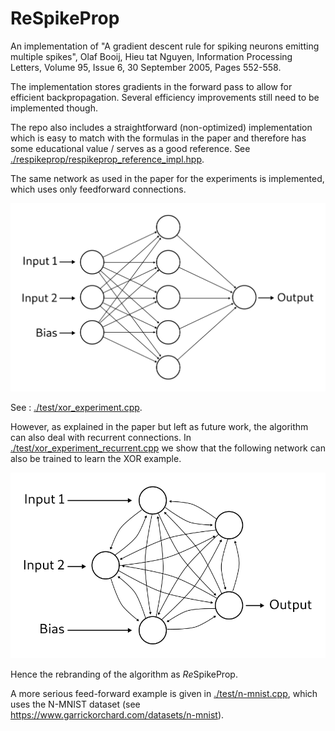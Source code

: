 # ReSpikeProp

An implementation of "A gradient descent rule for spiking neurons emitting multiple spikes", Olaf Booij, Hieu tat Nguyen, Information Processing Letters, Volume 95, Issue 6, 30 September 2005, Pages 552-558.

The implementation stores gradients in the forward pass to allow for efficient
backpropagation. Several efficiency improvements still need to be implemented though.

The repo also includes a straightforward (non-optimized) implementation which is
easy to match with the formulas in the paper and therefore has some educational
value / serves as a good reference. See
[./respikeprop/respikeprop_reference_impl.hpp](./respikeprop/respikeprop_reference_impl.hpp).

The same network as used in the paper for the experiments is implemented, which
uses only feedforward connections.

<img src="./doc/xor_example_feedforward.svg">

See : [./test/xor_experiment.cpp](./test/xor_experiment.cpp).

However, as explained in the paper but left as future work,
the algorithm can also deal with recurrent connections. In
[./test/xor_experiment_recurrent.cpp](./test/xor_experiment_recurrent.cpp) we
show that the following network can also be trained to learn the XOR example.

<img src="./doc/xor_example_recurrent.svg">

Hence the rebranding of the algorithm as *Re*SpikeProp.


A more serious feed-forward example is given in
[./test/n-mnist.cpp](./test/n-mnist.cpp), which uses the N-MNIST dataset (see
https://www.garrickorchard.com/datasets/n-mnist).
